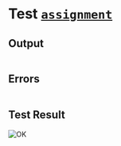 # Test [`assignment`](../doc/structure/assignments.md#L13)

## Output

```,plain
```

## Errors

```,plain
```

## Test Result

![OK](../doc/structure/.test/assignment.png)
